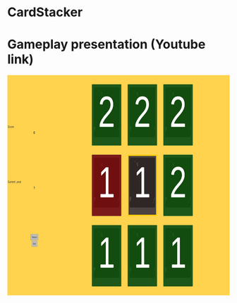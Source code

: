 # CardStacker

# Gameplay presentation (Youtube link)
<a href="https://www.youtube.com/watch?v=bIM8JPqUXHw"><img alt="Preview" src="/img/preview.jpg" height="500"></a>